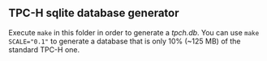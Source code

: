 ## TPC-H sqlite database generator

Execute `make` in this folder in order to generate a *tpch.db*.
You can use `make SCALE="0.1"` to generate a database that is only 10% (~125 MB) of the standard TPC-H one.
